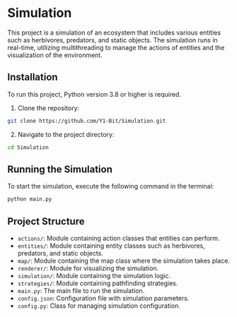 # Simulation

This project is a simulation of an ecosystem that includes various entities such as herbivores, predators, and static objects. The simulation runs in real-time, utilizing multithreading to manage the actions of entities and the visualization of the environment.

## Installation

To run this project, Python version 3.8 or higher is required.

1. Clone the repository:

```bash
git clone https://github.com/Y1-Bit/Simulation.git
```

2. Navigate to the project directory:

```bash
cd Simulation
```

## Running the Simulation

To start the simulation, execute the following command in the terminal:

```bash
python main.py
```


## Project Structure

- `actions/`: Module containing action classes that entities can perform.
- `entities/`: Module containing entity classes such as herbivores, predators, and static objects.
- `map/`: Module containing the map class where the simulation takes place.
- `renderer/`: Module for visualizing the simulation.
- `simulation/`: Module containing the simulation logic.
- `strategies/`: Module containing pathfinding strategies.
- `main.py`: The main file to run the simulation.
- `config.json`: Configuration file with simulation parameters.
- `config.py`: Class for managing simulation configuration.
